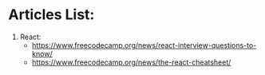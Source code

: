# Articles List:

1. React:
    - https://www.freecodecamp.org/news/react-interview-questions-to-know/
    - https://www.freecodecamp.org/news/the-react-cheatsheet/
